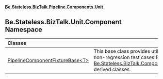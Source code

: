 #### [Be.Stateless.BizTalk.Pipeline.Components.Unit](README.md 'README')

## Be.Stateless.BizTalk.Unit.Component Namespace

| Classes | |
| :--- | :--- |
| [PipelineComponentFixtureBase&lt;T&gt;](PipelineComponentFixtureBase_T_.md 'Be.Stateless.BizTalk.Unit.Component.PipelineComponentFixtureBase<T>') | This base class provides utility methods as well as non-regression test cases for [Be.Stateless.BizTalk.Component.PipelineComponent](https://docs.microsoft.com/en-us/dotnet/api/Be.Stateless.BizTalk.Component.PipelineComponent 'Be.Stateless.BizTalk.Component.PipelineComponent')-derived classes. |
